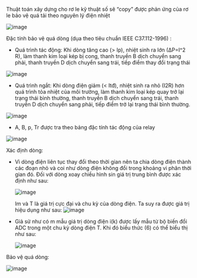 Thuật toán xây dựng cho rơ le kỹ thuật số sẽ “copy” được phản ứng của rơ le bảo vệ quá tải theo nguyên lý điện nhiệt

![image](https://github.com/ToanPham2000/Relay/assets/142808050/13b277d3-7792-4c36-b80d-887840c6dec2)

Đặc tính bảo vệ quá dòng (dụa theo tiêu chuẩn IEEE C37.112-1996) :

- Quá trình tác động: Khi dòng tăng cao (> Ip), nhiệt sinh ra lớn (∆P=I^2 R), làm thanh kim loại kép bị cong, thanh truyền B dịch chuyển sang phải, thanh truyền D dịch chuyển sang trái, tiếp điểm thay đổi trạng thái
  
![image](https://github.com/ToanPham2000/Relay/assets/142808050/8ab284c3-e25b-4df3-8b86-5d54625f75c3)

- Quá trình ngắt: Khi dòng điện giảm (< Itđ), nhiệt sinh ra nhỏ (I2R) hơn quá trình tỏa nhiệt của môi trường, làm thanh kim loại kép quay trở lại trạng thái bình thường, thanh truyền B dịch chuyển sang trái, thanh truyền D dịch chuyển sang phải, tiếp điểm trở lại trạng thái bình thường.

![image](https://github.com/ToanPham2000/Relay/assets/142808050/f5966b58-2728-4b36-bb0e-2d059abf0225)
- A, B, p, Tr được tra theo bảng đặc tính tác động của relay

![image](https://github.com/ToanPham2000/Relay/assets/142808050/7c3fd002-0f10-4139-afc5-02fc0e7d83d6)

Xác định dòng:
- Vì dòng điện liên tục thay đổi theo thời gian nên ta chia dòng điện thành các đoạn nhỏ và coi như dòng điện không đổi trong khoảng vi phân thời gian đó. Đối với dòng xoay chiều hình sin giá trị trung bình được xác định như sau:

  ![image](https://github.com/ToanPham2000/Relay/assets/142808050/135912ef-3fe4-43db-965f-9ae9ae342ab4)
  
  Im và T là giá trị cực đại và chu kỳ của dòng điện. Ta suy ra được giá trị hiệu dụng như sau:
  ![image](https://github.com/ToanPham2000/Relay/assets/142808050/d85532b4-dc01-4d9e-b8c0-50e22df08e30)
  
- Giả sử như có m mẫu giá trị dòng điện i(k) được lấy mẫu từ bộ biến đổi ADC trong một chu kỳ dòng điện T. Khi đó biểu thức (6) có thể biểu thị như sau:

  ![image](https://github.com/ToanPham2000/Relay/assets/142808050/d66102e6-0366-46e2-b029-de58f18a61f5)
  
Bảo vệ quá dòng:

  ![image](https://github.com/ToanPham2000/Relay/assets/142808050/d9bf5474-b184-42ff-bfde-4c1d708ee641)
